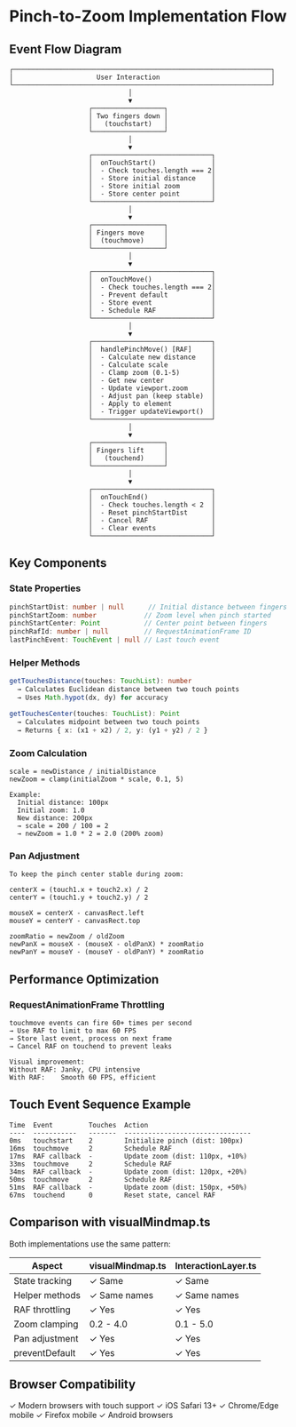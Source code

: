 # Pinch-to-Zoom Implementation Flow

## Event Flow Diagram

```
┌─────────────────────────────────────────────────────────────────┐
│                     User Interaction                            │
└─────────────────────────────────────────────────────────────────┘
                              │
                              ▼
                    ┌──────────────────┐
                    │ Two fingers down │
                    │   (touchstart)   │
                    └──────────────────┘
                              │
                              ▼
                    ┌──────────────────────────────┐
                    │  onTouchStart()              │
                    │  - Check touches.length === 2│
                    │  - Store initial distance    │
                    │  - Store initial zoom        │
                    │  - Store center point        │
                    └──────────────────────────────┘
                              │
                              ▼
                    ┌──────────────────┐
                    │ Fingers move     │
                    │  (touchmove)     │
                    └──────────────────┘
                              │
                              ▼
                    ┌──────────────────────────────┐
                    │  onTouchMove()               │
                    │  - Check touches.length === 2│
                    │  - Prevent default           │
                    │  - Store event               │
                    │  - Schedule RAF              │
                    └──────────────────────────────┘
                              │
                              ▼
                    ┌──────────────────────────────┐
                    │  handlePinchMove() [RAF]     │
                    │  - Calculate new distance    │
                    │  - Calculate scale           │
                    │  - Clamp zoom (0.1-5)        │
                    │  - Get new center            │
                    │  - Update viewport.zoom      │
                    │  - Adjust pan (keep stable)  │
                    │  - Apply to element          │
                    │  - Trigger updateViewport()  │
                    └──────────────────────────────┘
                              │
                              ▼
                    ┌──────────────────┐
                    │ Fingers lift     │
                    │   (touchend)     │
                    └──────────────────┘
                              │
                              ▼
                    ┌──────────────────────────────┐
                    │  onTouchEnd()                │
                    │  - Check touches.length < 2  │
                    │  - Reset pinchStartDist      │
                    │  - Cancel RAF                │
                    │  - Clear events              │
                    └──────────────────────────────┘
```

## Key Components

### State Properties
```typescript
pinchStartDist: number | null      // Initial distance between fingers
pinchStartZoom: number            // Zoom level when pinch started
pinchStartCenter: Point           // Center point between fingers
pinchRafId: number | null         // RequestAnimationFrame ID
lastPinchEvent: TouchEvent | null // Last touch event
```

### Helper Methods
```typescript
getTouchesDistance(touches: TouchList): number
  → Calculates Euclidean distance between two touch points
  → Uses Math.hypot(dx, dy) for accuracy

getTouchesCenter(touches: TouchList): Point
  → Calculates midpoint between two touch points
  → Returns { x: (x1 + x2) / 2, y: (y1 + y2) / 2 }
```

### Zoom Calculation
```
scale = newDistance / initialDistance
newZoom = clamp(initialZoom * scale, 0.1, 5)

Example:
  Initial distance: 100px
  Initial zoom: 1.0
  New distance: 200px
  → scale = 200 / 100 = 2
  → newZoom = 1.0 * 2 = 2.0 (200% zoom)
```

### Pan Adjustment
```
To keep the pinch center stable during zoom:

centerX = (touch1.x + touch2.x) / 2
centerY = (touch1.y + touch2.y) / 2

mouseX = centerX - canvasRect.left
mouseY = centerY - canvasRect.top

zoomRatio = newZoom / oldZoom
newPanX = mouseX - (mouseX - oldPanX) * zoomRatio
newPanY = mouseY - (mouseY - oldPanY) * zoomRatio
```

## Performance Optimization

### RequestAnimationFrame Throttling
```
touchmove events can fire 60+ times per second
→ Use RAF to limit to max 60 FPS
→ Store last event, process on next frame
→ Cancel RAF on touchend to prevent leaks

Visual improvement:
Without RAF: Janky, CPU intensive
With RAF:    Smooth 60 FPS, efficient
```

## Touch Event Sequence Example

```
Time  Event         Touches  Action
----  -----------   -------  --------------------------------
0ms   touchstart    2        Initialize pinch (dist: 100px)
16ms  touchmove     2        Schedule RAF
17ms  RAF callback  -        Update zoom (dist: 110px, +10%)
33ms  touchmove     2        Schedule RAF  
34ms  RAF callback  -        Update zoom (dist: 120px, +20%)
50ms  touchmove     2        Schedule RAF
51ms  RAF callback  -        Update zoom (dist: 150px, +50%)
67ms  touchend      0        Reset state, cancel RAF
```

## Comparison with visualMindmap.ts

Both implementations use the same pattern:

| Aspect           | visualMindmap.ts | InteractionLayer.ts |
|------------------|------------------|---------------------|
| State tracking   | ✓ Same           | ✓ Same              |
| Helper methods   | ✓ Same names     | ✓ Same names        |
| RAF throttling   | ✓ Yes            | ✓ Yes               |
| Zoom clamping    | 0.2 - 4.0        | 0.1 - 5.0           |
| Pan adjustment   | ✓ Yes            | ✓ Yes               |
| preventDefault   | ✓ Yes            | ✓ Yes               |

## Browser Compatibility

✓ Modern browsers with touch support
✓ iOS Safari 13+
✓ Chrome/Edge mobile
✓ Firefox mobile
✓ Android browsers
